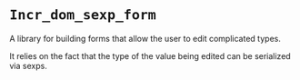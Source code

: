 # `Incr_dom_sexp_form`

A library for building forms that allow the user to edit complicated types.

It relies on the fact that the type of the value being edited can be serialized 
via sexps.
